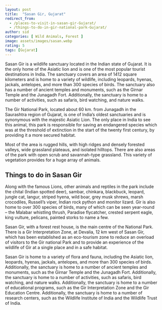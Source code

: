 ```yaml
---
layout: post
title:  "Sasan Gir, Gujarat"
redirect_from:
  - /places-to-visit-in-sasan-gir-Gujarat/
  - /things-to-do-in-gir-national-park-Gujarat/
author: sid
categories: [ Wild Animals, Forest ]
image: assets/images/sasan.webp
rating: 5
tags: [Gujarat]
---
```

Sasan Gir is a wildlife sanctuary located in the Indian state of Gujarat. It is the only home of the Asiatic lion and is one of the most popular tourist destinations in India. The sanctuary covers an area of 1412 square kilometers and is home to a variety of wildlife, including leopards, hyenas, jackals, antelopes, and more than 300 species of birds. The sanctuary also has a number of ancient temples and monuments, such as the Girnar Temple and the Junagadh Fort. Additionally, the sanctuary is home to a number of activities, such as safaris, bird watching, and nature walks.

The Gir National Park, located about 60 km. from Junagadh in the Saurashtra region of Gujarat, is one of India’s oldest sanctuaries and is synonymous with the majestic Asiatic Lion. The only place in India to see this animal, this park is responsible for saving an endangered species which was at the threshold of extinction in the start of the twenty first century, by providing it a more secured habitat. 

Most of the area is rugged hills, with high ridges and densely forested valleys, wide grassland plateaus, and isolated hilltops. There are also areas of the park with open scrub and savannah-type grassland. This variety of vegetation provides for a huge array of animals. 

<h2>Things to do in Sasan Gir</h2>

Along with the famous Lions, other animals and reptiles in the park include the chital (Indian spotted deer), sambar, chinkara, blackbuck, leopard, jungle cat, langur, striped hyena, wild boar, grey musk shrews, marsh crocodiles, Russell’s viper, Indian rock python and monitor lizard.  Gir is also home to over 300 species of birds, many of which can be seen year-round – the Malabar whistling thrush, Paradise flycatcher, crested serpent eagle, king vulture, pelicans, painted storks to name a few.

Sasan Gir, with a forest rest house, is the main centre of the National Park. There is a Gir Interpretation Zone, at Devalia, 12 km west of Sasan Gir, which has been established as an eco-tourism zone to reduce an overload of visitors to the Gir national Park and to provide an experience of the wildlife of Gir at a single place and in a safe habitat.

Sasan Gir is home to a variety of flora and fauna, including the Asiatic lion, leopards, hyenas, jackals, antelopes, and more than 300 species of birds. Additionally, the sanctuary is home to a number of ancient temples and monuments, such as the Girnar Temple and the Junagadh Fort. Additionally, the sanctuary is home to a number of activities, such as safaris, bird watching, and nature walks. Additionally, the sanctuary is home to a number of educational programs, such as the Gir Interpretation Zone and the Gir Education Centre. Additionally, the sanctuary is home to a number of research centers, such as the Wildlife Institute of India and the Wildlife Trust of India.


<div class="pa-carousel-widget" style="width:100%; height:480px; display:none;"
  data-link="https://www.tripadvisor.in/Attractions-g4468377-Activities-Sasan_Gir_Gir_National_Park_Gir_Somnath_District_Gujarat.html"
  data-title="Sasan Gir, Gujarat"
  data-description="Lions and Jungle resorts in Sasan Gir"
  data-delay="3">
  <object data="https://lh3.googleusercontent.com/CXoKj8hxQcWdNZ1IN3857csjmWm87wU35OsgP5ps2EDGYDNDqq2OWPF-q3l8wZ2QBSj_hxEnjUdMKxU7LZ3Bga12ZIC2reZ6T9_9TlbNjEhAC1li-owJcb58J4QxSUmSeoUYDHP7az8=w960-rw-h720"></object>
  <object data="https://lh3.googleusercontent.com/h_AQZ2mVKy6Ngx8vlJtMu_Q0d9COhvKJv92zBwGlBRlm68VQzue0-p4RyNSXC0slJ0BqMa7aNollojGkqkjM88-DFOj4dWvjM4nqxVE8WVRbMGVptaPX1ft-UcV_pYqyOqc-6Ihpg2M=w960-rw-h720"></object>
  <object data="https://lh3.googleusercontent.com/67NdnZFxqgGP4bUlw4SwwVI8l7QGilC8AYM2g_5OHIITZPUiJWKV0Hqo6Be9-iQF4M0cs35Sn4EBDe3eBn_v99ZuY_P6Q0EWdNOgY3oMATxE0AdD_cqmass42bv2fsXmR5WutTlxgmM=w960-rw-h720"></object>
  <object data="https://lh3.googleusercontent.com/OwdLqCJRH1pimS_I68Vfb3uyLf4qt3XMGtL8uUGJZNP-zt6Bg88NtIMzA1RyRboDsUjqXI5Ax3XpJTz8kytihxO5Eukjdn2yltruP_K1ncyGySo4eXj9ADsYKnhI3lczJWcTdLHZFRg=w960-rw-h720"></object>
  <object data="https://lh3.googleusercontent.com/zTN8JL5VPNecuqsH3hR8yfkV8uzmWsziQSaNQKyHhMao2e7Bgsvots8s9f7a2c2Fk1Z05udctB9jShN70nK7NYSzQGwqWaJn7aH3Bmn8hToFNOT3LiStBKebVwW-r7Jjil8Y1ebhKs0=w960-rw-h720"></object>
  <object data="https://lh3.googleusercontent.com/tK-7ph0yAjriIULDSEf58Ia6dojgd44SpkuUnxiQst8kCubLOQobV6Fw8mOzzjwdzPj8KinA0cXCGDWVQ2UDST4NgXF0jea7aBRFAaEU3mVJ1ULSyCUudXbKNDIgw7-iWxTbE5dznY4=w960-rw-h720"></object>
  <object data="https://lh3.googleusercontent.com/3LUnDSQALjbh9WRy6bJItKWLHjnQsWD_5XZRfB15v4tQZh0B2xmxX20JYjL8qvrrnI75mvCa4zRkTUQhYcWveSdSLSJKxDlZsDw6AhdmjBJmVI2-u7GBTgfsYo_HFZMnZoKjwO18760=w960-rw-h720"></object>
  <object data="https://lh3.googleusercontent.com/9VbuCYs-4iYEFoeLmoETEE7uB-j_LWXAqIwB_EGxBCGDrGjPq3jvji9Bhw8j0NcyKjP6ojojRYeQXYYZdUpvgq3WFmrs7OrescvgQ3AGLeJNw5WHmccb4aG9L1R_hKQdsGm4EzKSkYY=w960-rw-h720"></object>
  <object data="https://lh3.googleusercontent.com/uCDme9AHHnzOQo28PwoyGasovskrsw93p-nEzI4Q-pdJtmeQBnM0Tw52aVpG7S0JQsGQjt-ybX9fKXPWrLNY6Z-BUKUVxnesWTbNZl-zS156hbiSkWO3SW8bqrL5sXdD3qrSjaUapRo=w960-rw-h720"></object>
  <object data="https://lh3.googleusercontent.com/d5NvDsbsVzomMuI2h2C3zUcTPHTIjtPZ_hdyZgoj0qrYgp-0ige5PBb1n2cI9OGIIGqiwuVxEahgXzTTjp1ve1r71xlqqMmOnHP8dBA3GQeRTXpoKkWbhnFXd4DnqNzdEIhyE8Uul9M=w960-rw-h720"></object>
</div>